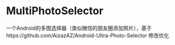 # MultiPhotoSelector
一个Android的多图选择器（类似微信的朋友圈添加照片），基于https://github.com/AizazAZ/Android-Ultra-Photo-Selector 修改优化
